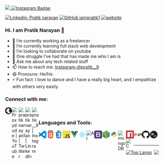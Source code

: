 <a href="https://twitter.com/iampratik2021" ><img src="https://img.shields.io/twitter/follow/iampratik2021.svg?style=social" /> </a>
[![Instagram Badge](https://img.shields.io/badge/-@pratik__9-red?style=flat&logo=instagram&logoColor=white&link=https://instagram.com/pratik__9/)](https://instagram.com/pratik__9)

[![Linkedin: Pratik narayan](https://img.shields.io/badge/-PratikNarayan-blue?style=flat-square&logo=Linkedin&logoColor=white&link=https://www.linkedin.com/in/pratik-narayan/)](https://www.linkedin.com/in/pratik-narayan/)
[![GitHub iampratik1](https://img.shields.io/github/followers/iampratik1?label=follow&style=social)](https://github.com/iampratik1)
[![website](https://img.shields.io/badge/PortfolioWebsite-2648ff?style=flat-square&logo=google-chrome)](https://tricallyweb.in)


### Hi. I am Pratik Narayan 👋

- 🔭 I’m currently working as a freelancer
- 🌱 I’m currently learning full stack web development
- 👯 I’m looking to collaborate on youtube
- 🤔 One struggle I’ve had that has made me who I am is 
- 💬 Ask me about any tech related stuff
- 📫 How to reach me: [Instagram-@pratik__9](https://www.instagram.com/pratik__9/)
- 😄 Pronouns: He/his
- ⚡ Fun fact: I love to dance and I have a really big heart, and I empathize with others very easily.
### Connect with me:


[<img align="left" alt="tricallyweb.in" width="22px" src="https://raw.githubusercontent.com/iconic/open-iconic/master/svg/globe.svg" />](https://tricallyweb.in/)
[<img align="left" alt="Proxydude | YouTube" width="22px" src="https://cdn.jsdelivr.net/npm/simple-icons@v3/icons/youtube.svg" />](https://www.youtube.com/channel/UCp8tuOD6NkAR99NbmuD1EfQ)
[<img align="left" alt="pratiknarayan1 | Twitter" width="22px" src="https://cdn.jsdelivr.net/npm/simple-icons@v3/icons/twitter.svg" />](https://twitter.com/pratiknarayan1)
[<img align="left" alt="pratik narayan | LinkedIn" width="22px" src="https://cdn.jsdelivr.net/npm/simple-icons@v3/icons/linkedin.svg" />](https://www.linkedin.com/in/pratik-narayan-b49141202)
[<img align="left" alt="pratik__9 | Instagram" width="22px" src="https://cdn.jsdelivr.net/npm/simple-icons@v3/icons/instagram.svg" />](https://www.instagram.com/pratik__9/)

<br />

 ### Languages and Tools:

<img align="left" alt="Visual Studio Code" width="26px" src="https://raw.githubusercontent.com/github/explore/80688e429a7d4ef2fca1e82350fe8e3517d3494d/topics/visual-studio-code/visual-studio-code.png" />
<img align="left" alt="HTML5" width="26px" src="https://raw.githubusercontent.com/github/explore/80688e429a7d4ef2fca1e82350fe8e3517d3494d/topics/html/html.png" />
<img align="left" alt="CSS3" width="26px" src="https://raw.githubusercontent.com/github/explore/80688e429a7d4ef2fca1e82350fe8e3517d3494d/topics/css/css.png" />
<img align="left" alt="JavaScript" width="26px" src="https://raw.githubusercontent.com/github/explore/80688e429a7d4ef2fca1e82350fe8e3517d3494d/topics/javascript/javascript.png" />
<img align="left" alt="Vue" width="26px" src="https://raw.githubusercontent.com/github/explore/80688e429a7d4ef2fca1e82350fe8e3517d3494d/topics/vue/vue.png" />
<img align="left" alt="React" width="26px" src="https://raw.githubusercontent.com/github/explore/80688e429a7d4ef2fca1e82350fe8e3517d3494d/topics/react/react.png" />
<img align="left" alt="AI" width="26px" src="https://www.freeiconspng.com/thumbs/ai-icon/adobe-illustrator-icon-png-1.png" />
<img align="left" alt="Bootstrap" width="26px" src="https://raw.githubusercontent.com/github/explore/80688e429a7d4ef2fca1e82350fe8e3517d3494d/topics/bootstrap/bootstrap.png" />
<img align="left" alt="Node.js" width="26px" src="https://raw.githubusercontent.com/github/explore/80688e429a7d4ef2fca1e82350fe8e3517d3494d/topics/nodejs/nodejs.png" />
<img align="left" alt="Python" width="26px" src="https://raw.githubusercontent.com/github/explore/361e2821e2dea67711cde99c9c40ed357061cf27/topics/python/python.png" />
<img align="left" alt="mongoDB" width="26px" src="https://img.icons8.com/color/452/mongodb.png" />
<img align="left" alt="Npm" width="26px" src="https://raw.githubusercontent.com/github/explore/80688e429a7d4ef2fca1e82350fe8e3517d3494d/topics/npm/npm.png" />
<img align="left" alt="Git" width="26px" src="https://raw.githubusercontent.com/github/explore/80688e429a7d4ef2fca1e82350fe8e3517d3494d/topics/git/git.png" />
<img align="left" alt="GitHub" width="26px" src="https://raw.githubusercontent.com/github/explore/78df643247d429f6cc873026c0622819ad797942/topics/github/github.png" />
<img align="left" alt="Terminal" width="26px" src="https://raw.githubusercontent.com/github/explore/80688e429a7d4ef2fca1e82350fe8e3517d3494d/topics/terminal/terminal.png" />
<img align="left" alt="C" width="26px" src="https://cdn.iconscout.com/icon/free/png-512/c-programming-569564.png" />

<br />
<br />

---
[![Top Langs](https://github-readme-stats.vercel.app/api/top-langs/?username=iampratik1&theme=radical&langs_count=8)](https://github.com/iampratik1/github-readme-stats)
<img align="right" src ="https://github-readme-stats.vercel.app/api?username=iampratik1&&show_icons=true&title_color=ffffff&icon_color=bb2acf&text_color=daf7dc&bg_color=151515">



